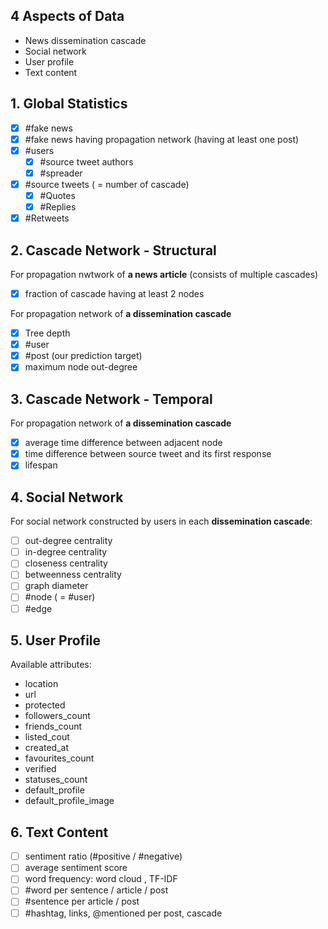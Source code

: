## 4 Aspects of Data

* News dissemination cascade
* Social network
* User profile
* Text content

## 1. Global Statistics

* [x] #fake news
* [x] #fake news having propagation network (having at least one post)
* [x] #users
    - [x] #source tweet authors
    - [x] #spreader
* [x] #source tweets ( = number of cascade)
    - [x] #Quotes
    - [x] #Replies
* [x] #Retweets

## 2. Cascade Network - Structural

For propagation nwtwork of **a news article** (consists of multiple cascades)
* [x] fraction of cascade having at least 2 nodes

For propagation network of **a dissemination cascade**
* [x] Tree depth
* [x] #user
* [x] #post (our prediction target)
* [x] maximum node out-degree

## 3. Cascade Network - Temporal

For propagation network of **a dissemination cascade**
* [x] average time difference between adjacent node
* [x] time difference between source tweet and its first response
* [x] lifespan

## 4. Social Network

For social network constructed by users in each **dissemination cascade**:

* [ ] out-degree centrality
* [ ] in-degree centrality
* [ ] closeness centrality
* [ ] betweenness centrality
* [ ] graph diameter
* [ ] #node ( = #user)
* [ ] #edge

## 5. User Profile

Available attributes:
* location
* url
* protected
* followers_count
* friends_count
* listed_cout
* created_at
* favourites_count
* verified
* statuses_count
* default_profile
* default_profile_image

## 6. Text Content
* [ ] sentiment ratio (#positive / #negative)
* [ ] average sentiment score
* [ ] word frequency: word cloud , TF-IDF
* [ ] #word per sentence / article / post
* [ ] #sentence per article / post
* [ ] #hashtag, links, @mentioned per post, cascade
